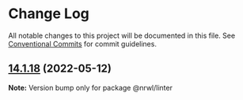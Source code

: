 # Change Log

All notable changes to this project will be documented in this file.
See [Conventional Commits](https://conventionalcommits.org) for commit guidelines.

## [14.1.18](https://github.com/nrwl/nx/compare/14.1.5...14.1.18) (2022-05-12)

**Note:** Version bump only for package @nrwl/linter
